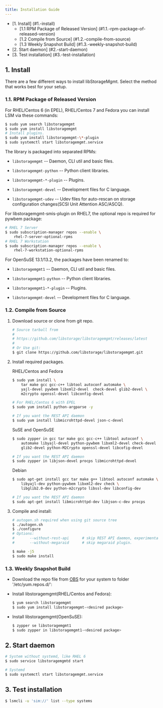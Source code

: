 ```yaml
---
title: Installation Guide
---
```


* [1. Install] (#1.-install)
  * [1.1 RPM Package of Released Version]
    (#1.1.-rpm-package-of-released-version)
  * [1.2 Compile from Source] (#1.2.-compile-from-source)
  * [1.3 Weekly Snapshot Build] (#1.3.-weekly-snapshot-build)
* [2. Start daemon] (#2.-start-daemon)
* [3. Test installation] (#3.-test-installation)

## 1. Install

There are a few different ways to install libStorageMgmt.
Select the method that works best for your setup.

### 1.1. RPM Package of Released Version
For RHEL/Centos 6 (in EPEL), RHEL/Centos 7 and Fedora you can install
LSM via these commands:

```bash
$ sudo yum search libstoragemgmt
$ sudo yum install libstoragemgmt
# Install plugins.
$ sudo yum install libstoragemgmt-\*-plugin
$ sudo systemctl start libstoragemgmt.service
```

The library is packaged into separated RPMs:

* `libstoragemgmt` -- Daemon, CLI util and basic files.

* `libstoragemgmt-python` -- Python client libraries.

* `libstoragemgmt-*-plugin` -- Plugins.

* `libstoragemgmt-devel` -- Development files for C language.

* `libstoragemgmt-udev` -- Udev files for auto-rescan on storage
  configuration changes(SCSI Unit Attention ASC/ASCQ).

For libstoragemgmt-smis-plugin on RHEL7, the optional repo
is required for pywbem package:

```bash
# RHEL 7 Server
$ sudo subscription-manager repos --enable \
    rhel-7-server-optional-rpms
# RHEL 7 Workstation
$ sudo subscription-manager repos --enable \
    rhel-7-workstation-optional-rpms
```

For OpenSuSE 13.1/13.2, the packages have been renamed to:

* `libstoragemgmt1` -- Daemon, CLI util and basic files.

* `libstoragemgmt1-python` -- Python client libraries.

* `libstoragemgmt1-*-plugin` -- Plugins.

* `libstoragemgmt-devel` -- Development files for C language.

### 1.2. Compile from Source

1. Download source or clone from git repo.

    ```bash
    # Source tarball from
    #
    # https://github.com/libstorage/libstoragemgmt/releases/latest
    #
    # Or Use git:
    $ git clone https://github.com/libstorage/libstoragemgmt.git
    ```

2. Install required packages.

    RHEL/Centos and Fedora

    ```bash
    $ sudo yum install \
        tar make gcc gcc-c++ libtool autoconf automake \
        yajl-devel pywbem libxml2-devel  check-devel glib2-devel \
        m2crypto openssl-devel libconfig-devel

    # For RHEL/Centos 6 with EPEL
    $ sudo yum install python-argparse -y

    # If you want the REST API daemon
    $ sudo yum install libmicrohttpd-devel json-c-devel
    ```

    SuSE and OpenSuSE

    ```bash
    $ sudo zypper in gcc tar make gcc gcc-c++ libtool autoconf \
        automake libyajl-devel python-pywbem libxml2-devel check-devel \
        glib2-devel python-M2Crypto openssl-devel libcofig-devel

    # If you want the REST API daemon
    $ sudo zypper in libjson-devel procps libmicrohttpd-devel
    ```

    Debian

    ```bash
    $ sudo apt-get install gcc tar make g++ libtool autoconf automake \
        libyajl-dev python-pywbem libxml2-dev check \
        libglib2.0-dev python-m2crypto libssl-dev libconfig-dev

    # If you want the REST API daemon
    $ sudo apt-get install libmicrohttpd-dev libjson-c-dev procps
    ```

4. Compile and install:

    ```bash
    # autogen.sh required when using git source tree
    $ ./autogen.sh
    $ ./configure
    # Options:
    #       --without-rest-api      # skip REST API daemon, experimental
    #       --without-megaraid      # skip megaraid plugin.

    $ make -j5
    $ sudo make install
    ```

### 1.3. Weekly Snapshot Build

* Download the repo file from [OBS][1] for your system to folder
  '/etc/yum.repos.d/':

* Install libstoragemgmt(RHEL/Centos and Fedora):

    ```bash
    $ yum search libstoragemgmt
    $ sudo yum install libstoragemgmt-<desired package>
    ```

* Install libstoragemgmt(OpenSuSE):

    ```bash
    $ zypper se libstoragemgmt1
    $ sudo zypper in libstoragemgmt1-<desired package>
    ```


## 2. Start daemon

```bash
# System without systemd, like RHEL 6
$ sudo service libstoragemgmtd start

# Systemd
$ sudo systemctl start libstoragemgmt.service
```

## 3. Test installation

```bash
$ lsmcli -u 'sim://' list --type systems
```

[1]: http://download.opensuse.org/repositories/home:/cathay4t:/libstoragemgmt-git/
